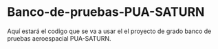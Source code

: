 # Banco-de-pruebas-PUA-SATURN
Aquí estará el codigo que se va a usar el el proyecto de grado banco de pruebas aeroespacial PUA-SATURN.

